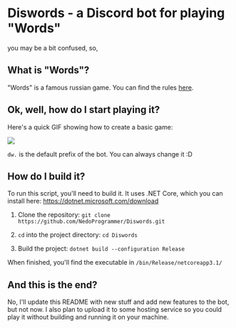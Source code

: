 # Diswords - a Discord bot for playing "Words"

you may be a bit confused, so,

## What is "Words"?

"Words" is a famous russian game. You can find the rules [here](https://github.com/NedoProgrammer/NedoProgrammer/blob/master/Words.md "here").

## Ok, well, how do I start playing it?

Here's a quick GIF showing how to create a basic game:

![](https://i.imgur.com/yXlYXCt.gif)

`dw.` is the default prefix of the bot. You can always change it :D

## How do I build it?

To run this script, you'll need to build it.
It uses .NET Core, which you can install here: https://dotnet.microsoft.com/download

1. Clone the repository: `git clone https://github.com/NedoProgrammer/Diswords.git`

2. `cd` into the project directory: `cd Diswords`

3. Build the project: `dotnet build --configuration Release`  

When finished, you'll find the executable in `/bin/Release/netcoreapp3.1/`

## And this is the end?

No, I'll update this README with new stuff and add new features to the bot, but not now.
I also plan to upload it to some hosting service so you could play it without building and running it on your machine.
